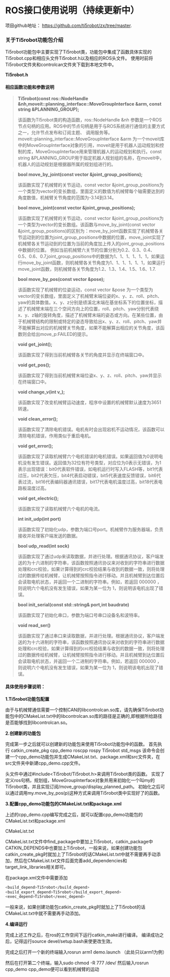 # ROS接口使用说明（持续更新中）

项目github地址： <https://github.com/ti5robot/zx/tree/master>.

### 关于Ti5robot功能包介绍

Ti5robot功能包中主要实现了Ti5robot类，功能包中集成了函数具体实现的Ti5robot.cpp和相应头文件Ti5robot.h以及相应的ROS头文件。
使用时前将Ti5robot文件夹和controlcan文件夹下载到本地文件中。

**Ti5robot.h**

#### 相应函数功能和参数说明

> **Ti5robot(const ros::NodeHandle \&nh,moveit::planning\_interface::MoveGroupInterface \&arm, const string \&PLANNING\_GROUP);**
>
> 该函数为TI5robot类的构造函数，ros::NodeHandle \&nh 参数是一个ROS节点句柄的应用。ROS中的节点句柄是用于与ROS系统进行通信的主要方式之一，允许节点发布和订阅主题、 调用服务等。moveit::planning\_interface::MoveGroupInterface \&arm 为一个moveit库中的MoveGroupInterface对象的引用，moveit是用于机器人运动规划和控制的库，MoveGroupInterface用来管理机器人的运动规划和执行。const string \&PLANNING\_GROUP用于指定机器人规划组的名称，在moveit中，机器人的运动规划是根据器所属的规划组进行的。

> **bool move\_by\_joint(const vector \&joint\_group\_positions);**
>
> 该函数实现了机械臂的关节运动，const vector \&joint\_group\_positions为一个类型为vector的变长数组，里面定义的数值为机械臂每个轴需要达到的角度数值，机械臂关节角度的范围为-3.14到3.14。

> **bool move\_joint(const vector \&joint\_group\_positions);**
>
> 该函数实现了机械臂的关节运动，const vector \&joint\_group\_positions为一个类型为vector的变长数组。该函数与move\_by\_joint(const vector \&joint\_group\_positions)的区别为：move\_by\_joint函数实现了机械臂各关节运动到的位置为joint\_group\_positions中数据的位置，move\_joint实现了机械臂各关节运动到的位置为当前的角度加上传入的joint\_group\_positions中数据的位置。
> 例如当前机械臂六关节的位置分别为0.2、0.3、0.4、0.5、0.6、0.7,joint\_group\_positions中的数据为1、1、1、1、1、1，如果运行move\_by\_joint函数，则机械臂各关节角度为1、1、1、1、1、1，如果运行move\_joint函数，则机械臂各关节角度为1.2、1.3、1.4、1.5、1.6、1.7.

> **bool move\_by\_pos(const vector \&pose);**
>
> 该函数实现了机械臂的位姿运动，const vector \&pose 为一个类型为vector的变长数组，里面定义了机械臂末端位姿的x、y、z、roll、pitch、yaw的具体数值。x、y、z分别是绩溪北末端在基坐标系下的位置坐标，描述了机械臂末端在三个空间方向上的位置，roll、pitch、yaw分别代表绕x、y、z轴的旋转角度，描述了机械臂末端的姿态或方向。在某些位置，由于机械臂结构的限制或特定的姿态导致给出x、y、z、roll、pitch、yaw并不能解算出对应的机械臂关节角度，如果不能解算出相应的关节角度，该函数则会给出move\_p:FAILED的提示。

> **void get\_joint();**
>
> 该函数实现了得到当前机械臂各关节的角度并显示在终端窗口中。

> **void get\_pos();**
>
> 该函数实现了得到当前机械臂末端位姿x、y、z、roll、pitch、yaw并显示在终端窗口中。

> **void change\_v(int v\_);**
>
> 该函数实现了改变机械臂运动速度，程序中设置的机械臂默认速度为3651转速。

> **void clean\_error();**
>
> 该函数实现了清除电机错误。电机有时会出现宕机不运动情况，该函数可以清除电机错误，作用类似于重启电机。

> **void get\_error();**
>
> 该函数实现了读取机械臂六个电机错误的电机错误。如果返回值为0说明电机没有发生错误。返回值为32位有符号类型，对应位为0表示无错误，为1表示出现错误：bit0代表软件错误，如电机运行时写入FLASH等，bit1代表过压，bit2代表欠压，bit4代表启动错误，bit5代表速度反馈错误，bit6代表过流，bit16代表编码器通讯错误，bit17代表电机温度过高，bit18代表电路板温度过高。

> **void get\_electric();**
>
> 该函数实现了读取机械臂六个电机的电流。

> **int init\_udp(int port)**
>
> 该函数实现了初始化udp，参数为端口号port。机械臂作为服务器端，负责接收并处理客户端发送的数据。

> **bool udp\_read(int sock)**
>
> 该函数实现了通过udp来读取数据，并进行处理。根据通讯协议，客户端发送的为十六进制的字符串，该函数按照通讯协议来对收到的字符串进行数据处理和crc校验，如果计算得到的crc校验结果与收到的数据一致，则将处理过的数据传给机械臂，让机械臂按照指令进行移动。并且机械臂到达位置后会读取电机状态，并返回一个二进制的字符串。例如，若返回 000000 ，则说明六个电机没有发生错误，如果为某一位为 1，则说明该电机出现了错误。

> **bool init\_serial(const std::string& port,int baudrate)**
>
> 该函数实现了初始化串口，参数为端口号串口设备名和波特率。

> **void read\_ser()**
>
> 该函数实现了通过串口来读取数据，并进行处理。根据通讯协议，客户端发送的为十六进制的字符串，该函数按照通讯协议来对收到的字符串进行数据处理和crc校验，如果计算得到的crc校验结果与收到的数据一致，则将处理过的数据传给机械臂，让机械臂按照指令进行移动。并且机械臂到达位置后会读取电机状态，并返回一个二进制的字符串。例如，若返回 000000 ，则说明六个电机没有发生错误，如果为某一位为 1，则说明该电机出现了错误。

#### 具体使用步骤说明：

**1.Ti5robot功能包配置**

由于与机械臂通信需要一个控制CAN的libcontrolcan.so库，请先确保Ti5robot功能包中的CMakeList.txt中的libcontrolcan.so库的路径是正确的,即根据所给路径是否能够找到libcontrolcan.so。

**2.创建新的功能包**

完成第一步之后就可以创建新的功能包来使用Ti5robot功能包中的函数。
首先执行 catkin\_create\_pkg  cpp\_demo  roscpp  rospy  Ti5robot  std\_msgs
该命令会创建一个cpp\_demo功能包并生成CMakeList.txt、package.xml和src文件夹，在src文件夹中新建cpp\_demo.cpp文件。

头文件中通过#include\<Ti5robot/Ti5robot.h>来调用Ti5robot类的函数。
实现了定义ros句柄，规划组，MoveGroupInterface对象并用来初始化一个叫my的Ti5robot类，并且实现订阅/move\_group/display\_planned\_path。
初始化之后可以通过调用my.move\_by\_pos(p)这种方式来调用Ti5robot类中实现好了的函数。

**3.配置cpp\_demo功能包的CMakeList.txt和package.xml**

上述的cpp\_demo.cpp编写完成之后，就可以配置cpp\_demo功能包的CMakeList.txt和package.xml

CMakeList.txt

CMakeList.txt文件中find\_package中要加上Ti5robot，catkin\_package中CATKIN\_DEPENDS中也要加上Ti5robot，一般来说，如果创建功能包catkin\_create\_pkg时就加上了Ti5robot的话CMakeList.txt中就不需要再手动添加，然后在CMakeList.txt文件后面完善add\_dependencies和target\_link\_libraries相关即可。

在package.xml文件中需要添加

```bash
<build_depend>Ti5robot</build_depend>
<build_export_depend>Ti5robot</build_export_depend>
<exec_depend>Ti5robot</exec_depend>
```

一般来说，如果创建功能包catkin\_create\_pkg时就加上了Ti5robot的话CMakeList.txt中就不需要再手动添加。

**4.编译运行**

完成上述工作之后，在ros的工作空间下运行catkin\_make进行编译。
编译成功之后，记得运行source devel/setup.bash来使更改生效。

完成之后打开一个新的终端输入rosrun arm1 demo.launch （此处只以arm1为例）

然后在打开第二个终端，输入sudo chmod -R 777 /dev/
然后输入rosrun cpp\_demo cpp\_demo便可以看到机械臂的运动
